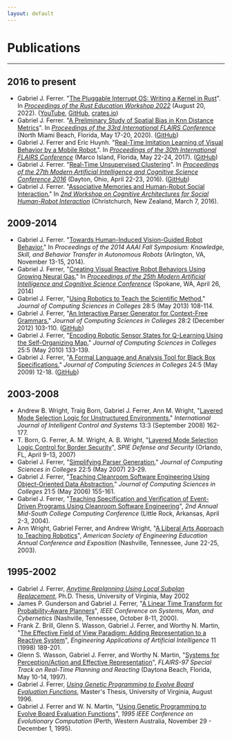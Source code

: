 ```yaml
---
layout: default
---
```


# Publications
<hr>

## 2016 to present
* Gabriel J. Ferrer. "[The Pluggable Interrupt OS: Writing a Kernel in Rust](assets/publications/RustEducation2022.pdf)". In *[Proceedings of the Rust Education Workshop 2022](https://rust-edu.org/workshop/proceedings.pdf)* (August 20, 2022). ([YouTube](https://www.youtube.com/watch?v=koYSvETs03o&list=PL85XCvVPmGQhVCcPkmgbMUfJv4iGVixj-&index=8), [GitHub](https://github.com/gjf2a/pluggable_interrupt_os), [crates.io](https://crates.io/crates/pluggable_interrupt_os))
* Gabriel J. Ferrer. "[A Preliminary Study of Spatial Bias in Knn Distance Metrics](assets/publications/flairs2020.pdf)". In *[Proceedings of the 33rd International FLAIRS Conference](https://www.aaai.org/Library/FLAIRS/flairs20contents.php)* (North Miami Beach, Florida, May 17-20, 2020). ([GitHub](https://github.com/gjf2a/flairs33))
* Gabriel J. Ferrer and Eric Huynh. "[Real-Time Imitation Learning of Visual Behavior by a Mobile Robot.](assets/publications/flairs2017.pdf)". In *[Proceedings of the 30th International FLAIRS Conference](https://www.aaai.org/Library/FLAIRS/flairs17contents.php)* (Marco Island, Florida, May 22-24, 2017). ([GitHub](https://github.com/E-R-C/FLAIRS30-BSOC))
* Gabriel J. Ferrer. "[Real-Time Unsupervised Clustering](assets/publications/RealTimeCluster.pdf)". In *[Proceedings of the 27th Modern Artificial Intelligence and Cognitive Science Conference 2016](http://ceur-ws.org/Vol-1584/)* (Dayton, Ohio, April 22-23, 2016). ([GitHub](https://github.com/gjf2a/maics2016)) 
* Gabriel J. Ferrer. "[Associative Memories and Human-Robot Social Interaction.](https://arxiv.org/pdf/1602.08158.pdf)" In *[2nd Workshop on Cognitive Architectures for Social Human-Robot Interaction](https://arxiv.org/html/1602.01868v1)* (Christchurch, New Zealand, March 7, 2016).

## 2009-2014
* Gabriel J. Ferrer. "[Towards Human-Induced Vision-Guided Robot Behavior.](assets/publications/robotGNG.pdf)" In *Proceedings of the 2014 AAAI Fall Symposium: Knowledge, Skill, and Behavior Transfer in Autonomous Robots* (Arlington, VA, November 13-15, 2014). 
* Gabriel J. Ferrer, "[Creating Visual Reactive Robot Behaviors Using Growing Neural Gas.](assets/publications/maics2014.pdf)" In *[Proceedings of the 25th Modern Artificial Intelligence and Cognitive Science Conference](http://ceur-ws.org/Vol-1144/)* (Spokane, WA, April 26, 2014) 
* Gabriel J. Ferrer, "[Using Robotics to Teach the Scientific Method.](assets/publications/RoboticsScientificMethod.pdf)" *Journal of Computing Sciences in Colleges* 28:5 (May 2013) 108-114.
* Gabriel J. Ferrer, "[An Interactive Parser Generator for Context-Free Grammars.](assets/publications/InteractiveParser.pdf)" *Journal of Computing Sciences in Colleges* 28:2 (December 2012) 103-110. ([GitHub](https://github.com/gjf2a/grambler))
* Gabriel J. Ferrer, "[Encoding Robotic Sensor States for Q-Learning Using the Self-Organizing Map.](assets/publications/ccscms10.pdf)" *Journal of Computing Sciences in Colleges* 25:5 (May 2010) 133-139. 
* Gabriel J. Ferrer, "[A Formal Language and Analysis Tool for Black Box Specifications.](assets/publications/ccscms09.pdf)" *Journal of Computing Sciences in Colleges* 24:5 (May 2009) 12-18. ([GitHub](https://github.com/gjf2a/boundalyzer))

## 2003-2008
* Andrew B. Wright, Traig Born, Gabriel J. Ferrer, Ann M. Wright, "[Layered Mode Selection Logic for Unstructured Environments.](assets/publications/LMSL09.pdf)" *International Journal of Intelligent Control and Systems* 13:3 (September 2008) 162-177. 
* T. Born, G. Ferrer, A. M. Wright, A. B. Wright, "[Layered Mode Selection Logic Control for Border Security](assets/publications/LMSL07.pdf)", *SPIE Defense and Security* (Orlando, FL, April 9-13, 2007)
* Gabriel J. Ferrer, "[Simplifying Parser Generation.](assets/publications/ccscms07.pdf)" *Journal of Computing Sciences in Colleges* 22:5 (May 2007) 23-29.
* Gabriel J. Ferrer, "[Teaching Cleanroom Software Engineering Using Object-Oriented Data Abstraction.](assets/publications/ccscms06.pdf)" *Journal of Computing Sciences in Colleges* 21:5 (May 2006) 155-161.
* Gabriel J. Ferrer, "[Teaching Specification and Verification of Event-Driven Programs Using Cleanroom Software Engineering](assets/publications/msccc04.pdf)", *2nd Annual Mid-South College Computing Conference* (Little Rock, Arkansas, April 2-3, 2004).
* Ann Wright, Gabriel Ferrer, and Andrew Wright, "[A Liberal Arts Approach to Teaching Robotics](assets/publications/asee03.pdf)", *American Society of Engineering Education Annual Conference and Exposition* (Nashville, Tennessee, June 22-25, 2003).

## 1995-2002

* Gabriel J. Ferrer, *[Anytime Replanning Using Local Subplan Replacement](assets/publications/phd_thesis.pdf)*, Ph.D. Thesis, University of Virginia, May 2002
* James P. Gunderson and Gabriel J. Ferrer, "[A Linear Time Transform for Probability-Aware Planners](assets/publications/smc2000.pdf)", *IEEE Conference on Systems, Man, and Cybernetics* (Nashville, Tennessee, October 8-11, 2000). 
* Frank Z. Brill, Glenn S. Wasson, Gabriel J. Ferrer, and Worthy N. Martin, "[The Effective Field of View Paradigm: Adding Representation to a Reactive System](assets/publications/EAAI.pdf)", *Engineering Applications of Artificial Intelligence* 11 (1998) 189-201.
* Glenn S. Wasson, Gabriel J. Ferrer, and Worthy N. Martin, "[Systems for Perception/Action and Effective Representation](assets/publications/flairs-97.pdf)", *FLAIRS-97 Special Track on Real-Time Planning and Reacting* (Daytona Beach, Florida, May 10-14, 1997).
* Gabriel J. Ferrer, *[Using Genetic Programming to Evolve Board Evaluation Functions](assets/publications/masters_thesis.pdf)*, Master's Thesis, University of Virginia, August 1996.
* Gabriel J. Ferrer and W. N. Martin, "[Using Genetic Programming to Evolve Board Evaluation Functions](assets/publications/senet.pdf)", *1995 IEEE Conference on Evolutionary Computation* (Perth, Western Australia, November 29 - December 1, 1995).
